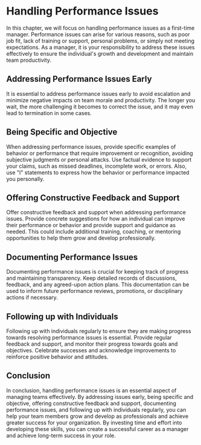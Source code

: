Handling Performance Issues
==================================================================

In this chapter, we will focus on handling performance issues as a first-time manager. Performance issues can arise for various reasons, such as poor job fit, lack of training or support, personal problems, or simply not meeting expectations. As a manager, it is your responsibility to address these issues effectively to ensure the individual's growth and development and maintain team productivity.

Addressing Performance Issues Early
-----------------------------------

It is essential to address performance issues early to avoid escalation and minimize negative impacts on team morale and productivity. The longer you wait, the more challenging it becomes to correct the issue, and it may even lead to termination in some cases.

Being Specific and Objective
----------------------------

When addressing performance issues, provide specific examples of behavior or performance that require improvement or recognition, avoiding subjective judgments or personal attacks. Use factual evidence to support your claims, such as missed deadlines, incomplete work, or errors. Also, use "I" statements to express how the behavior or performance impacted you personally.

Offering Constructive Feedback and Support
------------------------------------------

Offer constructive feedback and support when addressing performance issues. Provide concrete suggestions for how an individual can improve their performance or behavior and provide support and guidance as needed. This could include additional training, coaching, or mentoring opportunities to help them grow and develop professionally.

Documenting Performance Issues
------------------------------

Documenting performance issues is crucial for keeping track of progress and maintaining transparency. Keep detailed records of discussions, feedback, and any agreed-upon action plans. This documentation can be used to inform future performance reviews, promotions, or disciplinary actions if necessary.

Following up with Individuals
-----------------------------

Following up with individuals regularly to ensure they are making progress towards resolving performance issues is essential. Provide regular feedback and support, and monitor their progress towards goals and objectives. Celebrate successes and acknowledge improvements to reinforce positive behavior and attitudes.

Conclusion
----------

In conclusion, handling performance issues is an essential aspect of managing teams effectively. By addressing issues early, being specific and objective, offering constructive feedback and support, documenting performance issues, and following up with individuals regularly, you can help your team members grow and develop as professionals and achieve greater success for your organization. By investing time and effort into developing these skills, you can create a successful career as a manager and achieve long-term success in your role.
